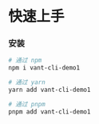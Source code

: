 # 快速上手

### 安装

```bash
# 通过 npm
npm i vant-cli-demo1

# 通过 yarn
yarn add vant-cli-demo1

# 通过 pnpm
pnpm add vant-cli-demo1
```
